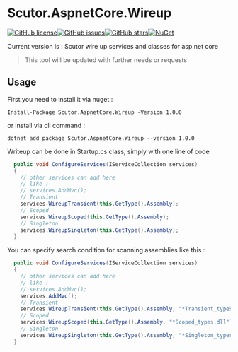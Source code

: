 # Scutor.AspnetCore.Wireup

[![GitHub license](https://img.shields.io/github/license/MDP66/Scutor.AspnetCore.Wireup.png)](https://github.com/MDP66/Scutor.AspnetCore.Wireup/blob/master/LICENSE)[![GitHub issues](https://img.shields.io/github/issues/MDP66/Scutor.AspnetCore.Wireup.png)](https://github.com/MDP66/Scutor.AspnetCore.Wireup/issues)[![GitHub stars](https://img.shields.io/github/stars/MDP66/Scutor.AspnetCore.Wireup.png)](https://github.com/MDP66/Scutor.AspnetCore.Wireup/stargazers)[![NuGet](https://img.shields.io/nuget/v/Nuget.Core.png)](https://www.nuget.org/packages/Scutor.AspnetCore.Wireup/)


Current version is : 
Scutor wire up services and classes for asp.net core
> This tool will be updated with further needs or requests

## Usage
First you need to install it via nuget :
```
Install-Package Scutor.AspnetCore.Wireup -Version 1.0.0
```

or install via cli command :
```
dotnet add package Scutor.AspnetCore.Wireup --version 1.0.0
```


Writeup can be done in Startup.cs class, simply with one line of code 

```csharp
  public void ConfigureServices(IServiceCollection services)
  {
    // other services can add here
    // like :
    // services.AddMvc();
    // Transient
    services.WireupTransient(this.GetType().Assembly);            
    // Scoped
    services.WireupScoped(this.GetType().Assembly);            
    // Singleton
    services.WireupSingleton(this.GetType().Assembly);            
  }
```

You can specify search condition for scanning assemblies like this :
```csharp
  public void ConfigureServices(IServiceCollection services)
  {
    // other services can add here
    // like :
    // services.AddMvc();
    services.AddMvc();
    // Transient
    services.WireupTransient(this.GetType().Assembly, "*Transient_types.dll");            
    // Scoped
    services.WireupScoped(this.GetType().Assembly, "*Scoped_types.dll");            
    // Singleton
    services.WireupSingleton(this.GetType().Assembly, "*Singleton_types.dll");            
  }
```
